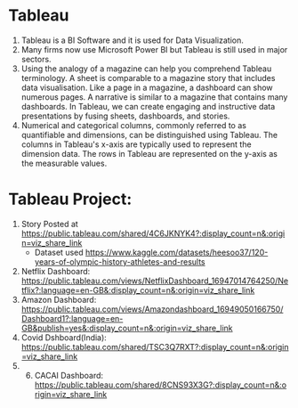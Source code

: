 # Tableau

1) Tableau is a BI Software and it is used for Data Visualization.</n>
2) Many firms now use Microsoft Power BI but Tableau is still used in major sectors.
3) Using the analogy of a magazine can help you comprehend Tableau terminology. A sheet is comparable to a magazine story that includes data visualisation. Like a page in a magazine, a dashboard can show numerous pages. A narrative is similar to a magazine that contains many dashboards. In Tableau, we can create engaging and instructive data presentations by fusing sheets, dashboards, and stories.
4) Numerical and categorical columns, commonly referred to as quantifiable and dimensions, can be distinguished using Tableau. The columns in Tableau's x-axis are typically used to represent the dimension data. The rows in Tableau are represented on the y-axis as the measurable values.


# Tableau Project: 
1) Story Posted at https://public.tableau.com/shared/4C6JKNYK4?:display_count=n&:origin=viz_share_link
   - Dataset used https://www.kaggle.com/datasets/heesoo37/120-years-of-olympic-history-athletes-and-results
3) Netflix Dashboard: https://public.tableau.com/views/NetflixDashboard_16947014764250/Netflix?:language=en-GB&:display_count=n&:origin=viz_share_link
4) Amazon Dashboard: https://public.tableau.com/views/Amazondashboard_16949050166750/Dashboard1?:language=en-GB&publish=yes&:display_count=n&:origin=viz_share_link
5) Covid Dshboard(India): https://public.tableau.com/shared/TSC3Q7RXT?:display_count=n&:origin=viz_share_link
6) 6) CACAI Dashboard: https://public.tableau.com/shared/8CNS93X3G?:display_count=n&:origin=viz_share_link

